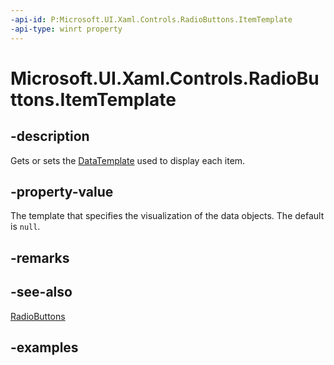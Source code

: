 ```yaml
---
-api-id: P:Microsoft.UI.Xaml.Controls.RadioButtons.ItemTemplate
-api-type: winrt property
---
```


# Microsoft.UI.Xaml.Controls.RadioButtons.ItemTemplate

<!--
public object ItemTemplate { get; set; }
-->

## -description

Gets or sets the [DataTemplate](../microsoft.ui.xaml/datatemplate.md) used to display each item.

## -property-value

The template that specifies the visualization of the data objects. The default is `null`.

## -remarks

## -see-also

[RadioButtons](radiobuttons.md)

## -examples

